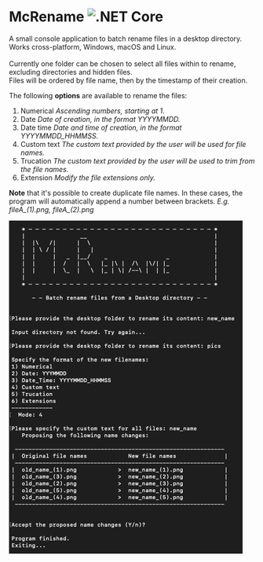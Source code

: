 # McRename ![.NET Core](https://github.com/Nuss9/McRename/workflows/.NET%20Core/badge.svg?branch=master&event=push)

A small console application to batch rename files in a desktop directory.\
Works cross-platform, Windows, macOS and Linux.\
\
Currently one folder can be chosen to select all files within to rename, excluding directories and hidden files.\
Files will be ordered by file name, then by the timestamp of their creation.

The following **options** are available to rename the files:
1. Numerical      *Ascending numbers, starting at 1.*
2. Date           *Date of creation, in the format YYYYMMDD.*
3. Date time      *Date and time of creation, in the format YYYYMMDD_HHMMSS.*
4. Custom text    *The custom text provided by the user will be used for file names.*
5. Trucation      *The custom text provided by the user will be used to trim from the file names.*
6. Extension      *Modify the file extensions only.*

**Note** that it's possible to create duplicate file names. In these cases, the program will automatically append a number between brackets. *E.g. fileA_(1).png, fileA_(2).png*

![Screenshot of McRename](https://github.com/Nuss9/McRename/blob/master/resources/Screenshot.png?raw=true)

